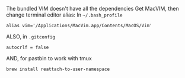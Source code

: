 The bundled VIM doesn't have all the dependencies
Get MacVIM, then change terminal editor alias:
In `~/.bash_profile`
```
alias vim='/Applications/MacVim.app/Contents/MacOS/Vim'
```
ALSO, in `.gitconfig`
```
autocrlf = false
```
AND, for pastbin to work with tmux
```
brew install reattach-to-user-namespace
```
